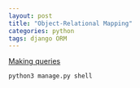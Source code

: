 ```yaml
---
layout: post
title: "Object-Relational Mapping"
categories: python
tags: django ORM
---
```


[Making queries](https://docs.djangoproject.com/en/3.2/topics/db/queries/)

```python
python3 manage.py shell
```


